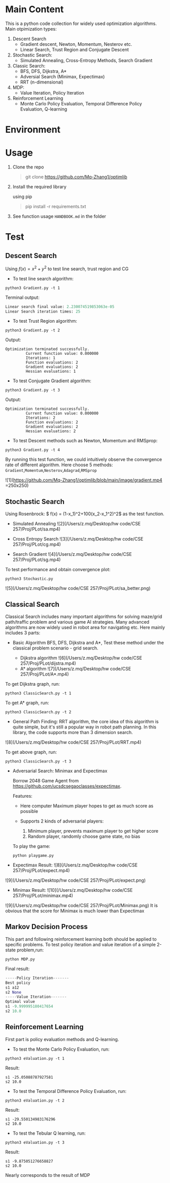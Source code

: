 # Main Content
This is a python code collection for widely used optimization algorithms. 
Main otpimization types:

1. Descent Search 
	* Gradient descent, Newton, Momentum, Nesterov etc.
	* Linear Search, Trust Region and Conjugate Descent
2. Stochastic Search:
	* Simulated Annealing, Cross-Entropy Methods, Search Gradient
3. Classic Search:
	* BFS, DFS, Dijkstra, A*
	* Adversial Search (Minimax, Expectimax)
	* RRT (n-dimensional)
4. MDP:
	* Value Iteration, Policy Iteration
5. Reinforcement Learning
	* Monte Carlo Policy Evaluation, Temporal Difference Policy Evaluation, Q-learning

# Environment

# Usage
1. Clone the repo

	> git clone <https://github.com/Mq-Zhang1/optimlib>

2. Install the required library

	using pip
	
	> pip install -r requirements.txt
	
3. See function usage `HANDBOOK.md` in the folder 

# Test
## Descent Search
Using $f(x) = x^2+y^2$ to test line search, trust region and CG 

* To test line search algorithm:

```
python3 Gradient.py -t 1
```
Terminal output:

~~~python
Linear search final value: 2.230074519853063e-05
Linear Search iteration times: 25
~~~

* To test Trust Region algorithm:

```
python3 Gradient.py -t 2
```
Output:

```
Optimization terminated successfully.
         Current function value: 0.000000
         Iterations: 1
         Function evaluations: 2
         Gradient evaluations: 2
         Hessian evaluations: 1
```

* To test Conjugate Gradient algorithm:

```
python3 Gradient.py -t 3
```
Output:

```
Optimization terminated successfully.
         Current function value: 0.000000
         Iterations: 2
         Function evaluations: 2
         Gradient evaluations: 2
         Hessian evaluations: 2
```

* To test Descent methods such as Newton, Momentum and RMSprop:

```
python3 Gradient.py -t 4
```
By running this test function, we could intuitively observe the convergence rate of different algorithm. Here choose 5 methods: `Gradient`,`Momentum`,`Nesterov`,`Adagrad`,`RMSprop`

![1](https://github.com/Mq-Zhang1/optimlib/blob/main/image/gradient.mp4 =250x250)

## Stochastic Search
Using Rosenbrock:  $ f(x) = (1-x_1)^2+100(x_2-x_1^2)^2$ as the test function.

* Simulated Annealing
![2](/Users/z.mq/Desktop/hw code/CSE 257/Proj/PLot/sa.mp4)

* Cross Entropy Search
![3](/Users/z.mq/Desktop/hw code/CSE 257/Proj/PLot/cg.mp4)

* Search Gradient
![4](/Users/z.mq/Desktop/hw code/CSE 257/Proj/PLot/sg.mp4)

To test performance and obtain convergence plot:

```
python3 Stochastic.py
```
![5](/Users/z.mq/Desktop/hw code/CSE 257/Proj/PLot/sa_better.png)

## Classical Search
Classical Search includes many important algorithms for solving maze/grid path/traffic problem and various game AI strategies. Many advanced algorithms are now widely used in robot area for navigating etc. Here mainly includes 3 parts:

* Basic Algorithm BFS, DFS, Dijkstra and A\*, Test these method under the classical problem scenario - grid search.
	
	* Dijkstra algorithm
	![6](/Users/z.mq/Desktop/hw code/CSE 257/Proj/PLot/dijstra.mp4)
	* A\* algorithm
	![7](/Users/z.mq/Desktop/hw code/CSE 257/Proj/PLot/A*.mp4)

To get Dijkstra graph, run:
```
python3 ClassicSearch.py -t 1
```
To get A\* graph, run:
```
python3 ClassicSearch.py -t 2
```

* General Path Finding: RRT algorithm, the core idea of this algorithm is quite simple, but it's still a popular way in robot path planning. In this library, the code supports more than 3 dimension search.
	
![8](/Users/z.mq/Desktop/hw code/CSE 257/Proj/PLot/RRT.mp4)

To get above graph, run:
```
python3 ClassicSearch.py -t 3
```

* Adversarial Search: Minimax and Expectimax

	Borrow 2048 Game Agent from <https://github.com/ucsdcsegaoclasses/expectimax>.
	
	Features:
	
	* Here computer Maximum player hopes to get as much score as possible
	* Supports 2 kinds of adversarial players:
		
		1. Minimum player, prevents maximum player to get higher score
		2. Random player, randomly choose game state, no bias

	To play the game:
	
	```
	python playgame.py
	```

* Expectimax Result:
![8](/Users/z.mq/Desktop/hw code/CSE 257/Proj/PLot/expect.mp4)

![9](/Users/z.mq/Desktop/hw code/CSE 257/Proj/PLot/expect.png)

* Minimax Result:
![10](/Users/z.mq/Desktop/hw code/CSE 257/Proj/PLot/minimax.mp4)

![9](/Users/z.mq/Desktop/hw code/CSE 257/Proj/PLot/Minimax.png)
It is obvious that the score for Minimax is much lower than Expectimax

## Markov Decision Process

This part and following reinforcement learning both should be applied to specific problems. 
To test policy iteration and value iteration of a simple 2-state problem,run:

```
python MDP.py
```

Final result:

~~~python
-----Policy Iteration-------
Best policy
s1 a12
s2 None
-----Value Iteration-------
Optimal value
s1 -9.999995180417654
s2 10.0
~~~

## Reinforcement Learning

First part is policy evaluation methods and Q-learning. 

* To test the Monte Carlo Policy Evaluation, run:

```
python3 eValuation.py -t 1
```
Result:

```
s1 -25.05088787927581
s2 10.0
```

* To test the Temporal Difference Policy Evaluation, run:

```
python3 eValuation.py -t 2
```
Result:

```
s1 -29.550134983176296
s2 10.0
```

* To test the Tebular Q learning, run:

```
python3 eValuation.py -t 3
```
Result:

```
s1 -9.875051276658827
s2 10.0
```
Nearly corresponds to the result of MDP
